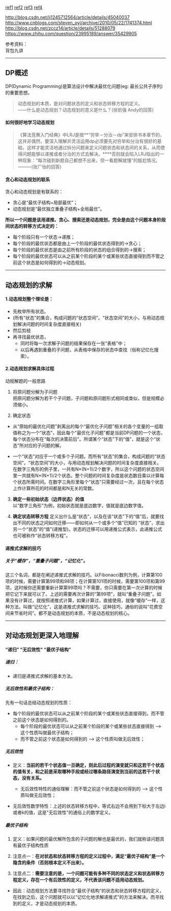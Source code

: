 [ref1](http://www.hawstein.com/posts/dp-novice-to-advanced.html)
[ref2](https://www.zhihu.com/question/39948290)
[ref3](https://www.zhihu.com/question/23995189)
[ref4](http://blog.csdn.net/baidu_28312631/article/details/47418773)


http://blog.csdn.net/ii1245712564/article/details/45040037
http://www.cnblogs.com/steven_oyj/archive/2010/05/22/1741374.html
http://blog.csdn.net/zccz14/article/details/51288079
https://www.zhihu.com/question/23995189/answer/35429905


参考资料：  
背包九讲

---  





## DP概述  
DP(Dynamic Programming)是算法设计中解决最优化问题(eg: 最长公共子序列)的重要思想。

> 动态规划的本质，是对问题状态的定义和状态转移方程的定义。  
——什么是动态规划？动态规划的意义是什么？(徐凯强 Andy的回答)


#### 如何很好地学习动态规划
> 《算法竞赛入门经典》中LRJ是按**“穷举－分治－dp”来安排书本章节的，这并非偶然，要深入理解并灵活运用dp必须要先对穷举和分治有很好的基础，这样才能灵活地通过拆分问题来定义问题状态和状态间的关系，从而使得问题能够以递推或者分治的方式去解决。****否则就会陷入LRJ指出的一种现象：“每次碰到新题自己都想不出来，但一看题解就懂”的尴尬情况。
———(张广怡的回答)


#### 贪心和动态规划的联系
贪心和动态规划是有联系的：
* 贪心是“最优子结构+局部最优”；
* 动态规划是“最优独立重叠子结构+全局最优”。

**所以一个问题是该用递推、贪心、搜索还是动态规划，完全是由这个问题本身阶段间状态的转移方式决定的：** 
* 每个阶段只有一个状态->递推；
* 每个阶段的最优状态都是由上一个阶段的最优状态得到的->贪心；
* 每个阶段的最优状态是由之前所有阶段的状态的组合得到的->搜索；
* 每个阶段的最优状态可以从之前某个阶段的某个或某些状态直接得到而不管之前这个状态是如何得到的->动态规划。

---

## 动态规划的求解
#### 1.动态规划整个理论是：
* 先枚举所有状态。  
 * (所有“状态”的集合，构成问题的“状态空间”。“状态空间”的大小，与用动态规划解决问题的时间复杂度直接相关)
* 然后剪枝
* 再寻找最优状态，
  * 同时将每一次求解子问题的结果保存在一张“表格”中；
  * 以后再遇到重叠的子问题，从表格中保存的状态中查找（俗称记忆化搜索）。

#### 2.动态规划求解具体过程
动规解题的一般思路
1. 将原问题分解为子问题  
把原问题分解为若干个子问题，子问题和原问题形式相同或类似，但是规模必须缩小。

2. 确定状态  
  * 从“原始的最优化问题”剥离出的每个“最优化子问题”相关的各个变量的一组取值称之为一个“状态”，因此每个"最优化子问题"都是当前DP问题的一个状态，每个状态分布在“每次的决策前后”。所谓某个“状态”下的“值”，就是这个“状态”所对应的子问题的解。

  * 一个“状态”对应于一个或多个子问题。而所有“状态”的集合，构成问题的“状态空间”。“状态空间”的大小，与用动态规划解决问题的时间复杂度直接相关。 在数字三角形的例子里，一共有N×(N+1)/2个数字，所以这个问题的状态空间里一共就有N×(N+1)/2个状态。整个问题的时间复杂度是状态数目乘以计算每个状态所需时间。在数字三角形里每个“状态”只需要经过一次，且在每个状态上作计算所花的时间都是和N无关的常数。

3. **确定一些初始状态（边界状态）的值**  
以“数字三角形”为例，初始状态就是底边数字，值就是底边数字值。

4. **确定状态转移方程**
定义出什么是“状态”，以及在该“状态”下的“值”后，就要找出不同的状态之间如何迁移――即如何从一个或多个“值”已知的 “状态”，求出另一个“状态”的“值”(递推型)。状态的迁移可以用递推公式表示，此递推公式也可被称作“状态转移方程”。



#### 递推式求解的技巧
##### 关于“缓存”，“重叠子问题”，“记忆化”。  
这三个名词，都是在阐述递推式求解的技巧。以Fibonacci数列为例，计算第100项的时候，需要计算第99项和98项；在计算第101项的时候，需要第100项和第99项，这时候你还需要重新计算第99项吗？不需要，你只需要在第一次计算的时候把它记下来就可以了。上述的需要再次计算的“第99项”，就叫“重叠子问题”。如果没有计算过，就按照递推式计算，如果计算过，直接使用，就像“缓存”一样，这种方法，叫做“记忆化”，这是递推式求解的技巧。这种技巧，通俗的说叫“花费空间来节省时间”。都不是动态规划的本质，不是动态规划的核心。

---

## 对动态规划更深入地理解
#### “递归”  "无后效性" “最优子结构”
##### 递归：
* 递归是递推式求解的基本方法。  

##### 无后效性和最优子结构：
先有一句话总结动态规划的性质：
* 每个阶段的最优状态可以从之前某个阶段的某个或某些状态直接得到，而不管之前这个状态是如何得到的。  
  * 每个阶段的最优状态可以从之前某个阶段的某个或某些状态直接得到 --> 这个性质叫做最优子结构；
  * 而不管之前这个状态是如何得到的 --> 这个性质叫做无后效性；  


##### 无后效性
  * 定义：**当前的若干个状态值一旦确定，则此后过程的演变就只和这若干个状态的值有关，和之前是采取哪种手段或经过哪条路径演变到当前的这若干个状态，没有关系。**
    * 无后效性特性的通俗理解：而不管之前这个状态是如何得到的 --> 这个性质叫做无后效性；


  * 无后效性数学特性：上述的状态转移方程中，等式右边不会用到下标大于左边i或者k的值，这是"无后效性"的通俗上的数学定义。

##### 最优子结构
1. 定义：如果问题的最优解所包含的子问题的解也是最优的，我们就称该问题具有最优子结构性质

2. 注意点一：**在对状态和状态转移方程的定义过程中，满足“最优子结构”是一个隐含的条件（否则根本定义不出来）。**

3. 注意点二：**需要注意的是，一个问题可能有多种不同的状态定义和状态转移方程定义，存在一个有后效性的定义，不代表该问题不适用动态规划。**
  * 因此：动态规划方法要寻找符合“最优子结构“的状态和状态转移方程的定义，在找到之后，这个问题就可以以“记忆化地求解递推式”的方法来解决。而寻找到的定义，才是动态规划的本质。

